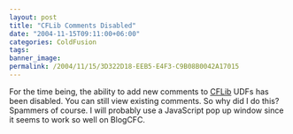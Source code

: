 ```yaml
---
layout: post
title: "CFLib Comments Disabled"
date: "2004-11-15T09:11:00+06:00"
categories: ColdFusion 
tags: 
banner_image: 
permalink: /2004/11/15/3D322D18-EEB5-E4F3-C9B08B0042A17015
---
```


For the time being, the ability to add new comments to <a href="http://www.cflib.org">CFLib</a> UDFs has been disabled. You can still view existing comments. So why did I do this? Spammers of course. I will probably use a JavaScript pop up window since it seems to work so well on BlogCFC.